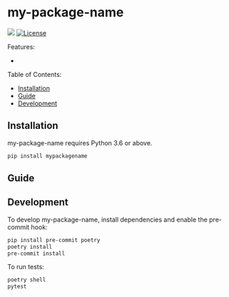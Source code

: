 # my-package-name

[![](https://img.shields.io/pypi/v/my-package-name.svg)](https://pypi.org/pypi/my-package-name/) [![License](https://img.shields.io/badge/License-BSD%203--Clause-blue.svg)](https://opensource.org/licenses/BSD-3-Clause)

<!-- Short description of the package -->

Features:

- <!-- list of features -->

Table of Contents:

- [Installation](#installation)
- [Guide](#guide)
- [Development](#development)

## Installation

my-package-name requires Python 3.6 or above.

```bash
pip install mypackagename
```

## Guide

<!-- Subsections explaining how to use the package -->

## Development

To develop my-package-name, install dependencies and enable the pre-commit hook:

```bash
pip install pre-commit poetry
poetry install
pre-commit install
```

To run tests:

```bash
poetry shell
pytest
```
